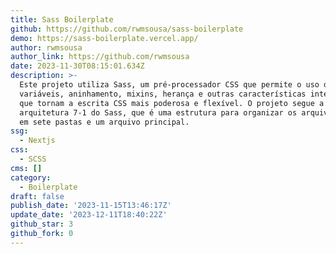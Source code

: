 ```yaml
---
title: Sass Boilerplate
github: https://github.com/rwmsousa/sass-boilerplate
demo: https://sass-boilerplate.vercel.app/
author: rwmsousa
author_link: https://github.com/rwmsousa
date: 2023-11-30T08:15:01.634Z
description: >-
  Este projeto utiliza Sass, um pré-processador CSS que permite o uso de
  variáveis, aninhamento, mixins, herança e outras características interessantes
  que tornam a escrita CSS mais poderosa e flexível. O projeto segue a
  arquitetura 7-1 do Sass, que é uma estrutura para organizar os arquivos Sass
  em sete pastas e um arquivo principal.
ssg:
  - Nextjs
css:
  - SCSS
cms: []
category:
  - Boilerplate
draft: false
publish_date: '2023-11-15T13:46:17Z'
update_date: '2023-12-11T18:40:22Z'
github_star: 3
github_fork: 0
---
```

